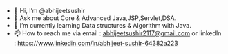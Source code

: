 - 👋 Hi, I’m @abhijeetsushir
- 👀 Ask me about Core & Advanced Java,JSP,Servlet,DSA.
- 🌱 I’m currently learning Data structures & Algorithm with Java.
- 📫 How to reach me via email : abhijeetsushir2117@gmail.com  or linkedIn : https://www.linkedin.com/in/abhijeet-sushir-64382a223
<!---
abhijeetsushir/abhijeetsushir is a ✨ special ✨ repository because its `README.md` (this file) appears on your GitHub profile.
You can click the Preview link to take a look at your changes.
--->
